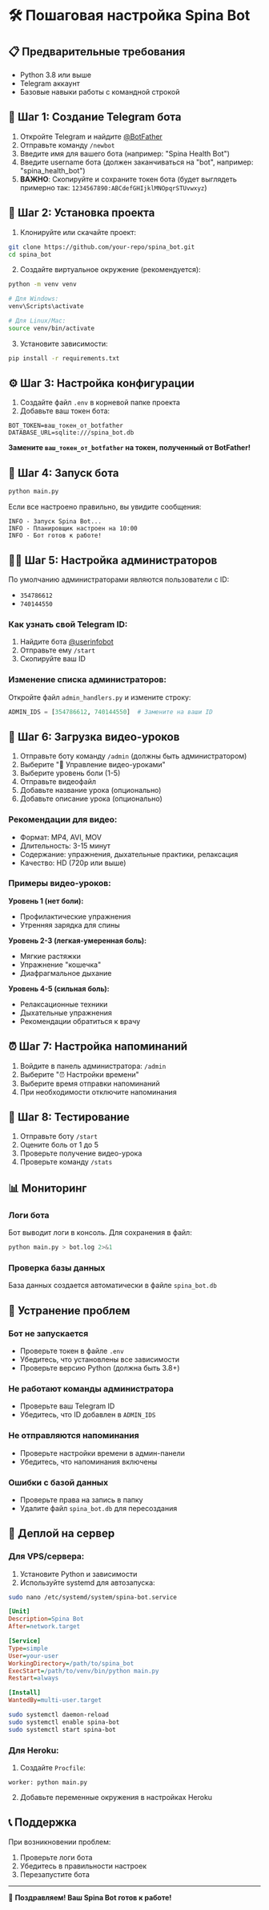 # 🛠️ Пошаговая настройка Spina Bot

## 📋 Предварительные требования

- Python 3.8 или выше
- Telegram аккаунт
- Базовые навыки работы с командной строкой

## 🚀 Шаг 1: Создание Telegram бота

1. Откройте Telegram и найдите [@BotFather](https://t.me/botfather)
2. Отправьте команду `/newbot`
3. Введите имя для вашего бота (например: "Spina Health Bot")
4. Введите username бота (должен заканчиваться на "bot", например: "spina_health_bot")
5. **ВАЖНО**: Скопируйте и сохраните токен бота (будет выглядеть примерно так: `1234567890:ABCdefGHIjklMNOpqrSTUvwxyz`)

## 🔧 Шаг 2: Установка проекта

1. Клонируйте или скачайте проект:
```bash
git clone https://github.com/your-repo/spina_bot.git
cd spina_bot
```

2. Создайте виртуальное окружение (рекомендуется):
```bash
python -m venv venv

# Для Windows:
venv\Scripts\activate

# Для Linux/Mac:
source venv/bin/activate
```

3. Установите зависимости:
```bash
pip install -r requirements.txt
```

## ⚙️ Шаг 3: Настройка конфигурации

1. Создайте файл `.env` в корневой папке проекта
2. Добавьте ваш токен бота:
```env
BOT_TOKEN=ваш_токен_от_botfather
DATABASE_URL=sqlite:///spina_bot.db
```

**Замените `ваш_токен_от_botfather` на токен, полученный от BotFather!**

## 🚀 Шаг 4: Запуск бота

```bash
python main.py
```

Если все настроено правильно, вы увидите сообщения:
```
INFO - Запуск Spina Bot...
INFO - Планировщик настроен на 10:00
INFO - Бот готов к работе!
```

## 👨‍💼 Шаг 5: Настройка администраторов

По умолчанию администраторами являются пользователи с ID:
- `354786612`
- `740144550`

### Как узнать свой Telegram ID:

1. Найдите бота [@userinfobot](https://t.me/userinfobot)
2. Отправьте ему `/start`
3. Скопируйте ваш ID

### Изменение списка администраторов:

Откройте файл `admin_handlers.py` и измените строку:
```python
ADMIN_IDS = [354786612, 740144550]  # Замените на ваши ID
```

## 🎥 Шаг 6: Загрузка видео-уроков

1. Отправьте боту команду `/admin` (должны быть администратором)
2. Выберите "🎥 Управление видео-уроками"
3. Выберите уровень боли (1-5)
4. Отправьте видеофайл
5. Добавьте название урока (опционально)
6. Добавьте описание урока (опционально)

### Рекомендации для видео:
- Формат: MP4, AVI, MOV
- Длительность: 3-15 минут
- Содержание: упражнения, дыхательные практики, релаксация
- Качество: HD (720p или выше)

### Примеры видео-уроков:

**Уровень 1 (нет боли):**
- Профилактические упражнения
- Утренняя зарядка для спины

**Уровень 2-3 (легкая-умеренная боль):**
- Мягкие растяжки
- Упражнение "кошечка"
- Диафрагмальное дыхание

**Уровень 4-5 (сильная боль):**
- Релаксационные техники
- Дыхательные упражнения
- Рекомендации обратиться к врачу

## ⏰ Шаг 7: Настройка напоминаний

1. Войдите в панель администратора: `/admin`
2. Выберите "⏰ Настройки времени"
3. Выберите время отправки напоминаний
4. При необходимости отключите напоминания

## 🧪 Шаг 8: Тестирование

1. Отправьте боту `/start`
2. Оцените боль от 1 до 5
3. Проверьте получение видео-урока
4. Проверьте команду `/stats`

## 📊 Мониторинг

### Логи бота
Бот выводит логи в консоль. Для сохранения в файл:
```bash
python main.py > bot.log 2>&1
```

### Проверка базы данных
База данных создается автоматически в файле `spina_bot.db`

## 🔧 Устранение проблем

### Бот не запускается
- Проверьте токен в файле `.env`
- Убедитесь, что установлены все зависимости
- Проверьте версию Python (должна быть 3.8+)

### Не работают команды администратора
- Проверьте ваш Telegram ID
- Убедитесь, что ID добавлен в `ADMIN_IDS`

### Не отправляются напоминания
- Проверьте настройки времени в админ-панели
- Убедитесь, что напоминания включены

### Ошибки с базой данных
- Проверьте права на запись в папку
- Удалите файл `spina_bot.db` для пересоздания

## 🚀 Деплой на сервер

### Для VPS/сервера:

1. Установите Python и зависимости
2. Используйте systemd для автозапуска:

```bash
sudo nano /etc/systemd/system/spina-bot.service
```

```ini
[Unit]
Description=Spina Bot
After=network.target

[Service]
Type=simple
User=your-user
WorkingDirectory=/path/to/spina_bot
ExecStart=/path/to/venv/bin/python main.py
Restart=always

[Install]
WantedBy=multi-user.target
```

```bash
sudo systemctl daemon-reload
sudo systemctl enable spina-bot
sudo systemctl start spina-bot
```

### Для Heroku:

1. Создайте `Procfile`:
```
worker: python main.py
```

2. Добавьте переменные окружения в настройках Heroku

## 📞 Поддержка

При возникновении проблем:
1. Проверьте логи бота
2. Убедитесь в правильности настроек
3. Перезапустите бота

---

🎉 **Поздравляем! Ваш Spina Bot готов к работе!** 